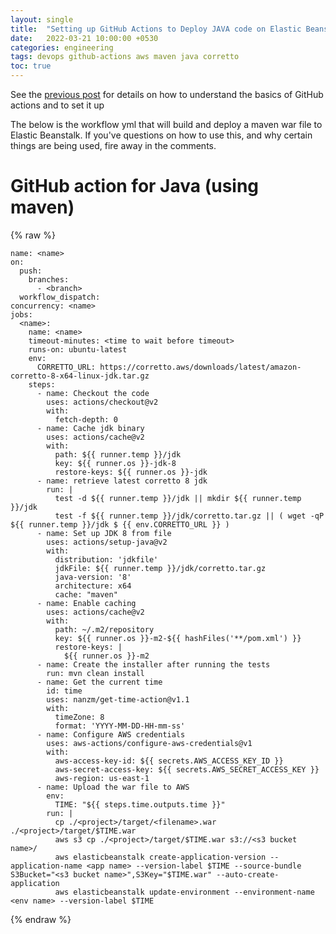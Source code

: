 ```yaml
---
layout: single
title:  "Setting up GitHub Actions to Deploy JAVA code on Elastic Beanstalk"
date:   2022-03-21 10:00:00 +0530
categories: engineering
tags: devops github-actions aws maven java corretto
toc: true
---
```


See the [previous post](https://mohankarthik.dev/engineering/2022/03/21/setting-up-github-actions-to-deploy-angular.html) for details on how to understand the basics of GitHub actions and to set it up

The below is the workflow yml that will build and deploy a maven war file to Elastic Beanstalk. If you've questions on how to use this, and why certain things are being used, fire away in the comments.

# GitHub action for Java (using maven)
{% raw %}
```
name: <name>
on:
  push:
    branches:
      - <branch>
  workflow_dispatch:
concurrency: <name>
jobs:
  <name>:
    name: <name>
    timeout-minutes: <time to wait before timeout>
    runs-on: ubuntu-latest
    env:
      CORRETTO_URL: https://corretto.aws/downloads/latest/amazon-corretto-8-x64-linux-jdk.tar.gz
    steps:
      - name: Checkout the code
        uses: actions/checkout@v2
        with:
          fetch-depth: 0
      - name: Cache jdk binary
        uses: actions/cache@v2
        with:
          path: ${{ runner.temp }}/jdk
          key: ${{ runner.os }}-jdk-8
          restore-keys: ${{ runner.os }}-jdk
      - name: retrieve latest corretto 8 jdk
        run: |
          test -d ${{ runner.temp }}/jdk || mkdir ${{ runner.temp }}/jdk
          test -f ${{ runner.temp }}/jdk/corretto.tar.gz || ( wget -qP ${{ runner.temp }}/jdk $ {{ env.CORRETTO_URL }} )
      - name: Set up JDK 8 from file
        uses: actions/setup-java@v2
        with:
          distribution: 'jdkfile'
          jdkFile: ${{ runner.temp }}/jdk/corretto.tar.gz
          java-version: '8'
          architecture: x64
          cache: "maven"
      - name: Enable caching
        uses: actions/cache@v2
        with:
          path: ~/.m2/repository
          key: ${{ runner.os }}-m2-${{ hashFiles('**/pom.xml') }}
          restore-keys: |
            ${{ runner.os }}-m2
      - name: Create the installer after running the tests
        run: mvn clean install
      - name: Get the current time
        id: time
        uses: nanzm/get-time-action@v1.1
        with:
          timeZone: 8
          format: 'YYYY-MM-DD-HH-mm-ss'
      - name: Configure AWS credentials
        uses: aws-actions/configure-aws-credentials@v1
        with:
          aws-access-key-id: ${{ secrets.AWS_ACCESS_KEY_ID }}
          aws-secret-access-key: ${{ secrets.AWS_SECRET_ACCESS_KEY }}
          aws-region: us-east-1
      - name: Upload the war file to AWS
        env:
          TIME: "${{ steps.time.outputs.time }}"
        run: |
          cp ./<project>/target/<filename>.war ./<project>/target/$TIME.war
          aws s3 cp ./<project>/target/$TIME.war s3://<s3 bucket name>/
          aws elasticbeanstalk create-application-version --application-name <app name> --version-label $TIME --source-bundle S3Bucket="<s3 bucket name>",S3Key="$TIME.war" --auto-create-application
          aws elasticbeanstalk update-environment --environment-name <env name> --version-label $TIME
```
{% endraw %}

